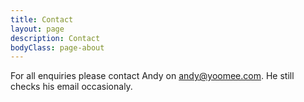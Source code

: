 ```yaml
---
title: Contact
layout: page
description: Contact
bodyClass: page-about
---
```


For all enquiries please contact Andy on <andy@yoomee.com>. He still checks his email occasionaly. 
